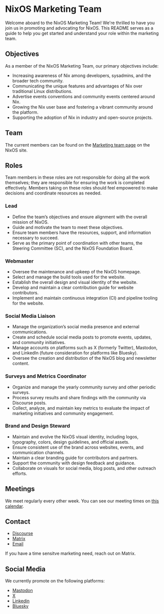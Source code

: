 # NixOS Marketing Team

Welcome aboard to the NixOS Marketing Team!
We're thrilled to have you join us in promoting and advocating for NixOS.
This README serves as a guide to help you get started and understand your role within the marketing team.

## Objectives

As a member of the NixOS Marketing Team, our primary objectives include:

- Increasing awareness of Nix among developers, sysadmins, and the broader tech community.
- Communicating the unique features and advantages of Nix over traditional Linux distributions.
- Advertise events conventions and community events centered around Nix.
- Growing the Nix user base and fostering a vibrant community around the platform.
- Supporting the adoption of Nix in industry and open-source projects.

## Team

The current members can be found on the [Marketing team page](https://nixos.org/community/teams/marketing) on the NixOS site.

## Roles

Team members in these roles are not responsible for doing all the work themselves; they are responsible for ensuring the work is completed effectively.
Members taking on these roles should feel empowered to make decisions and coordinate resources as needed.

### Lead

- Define the team’s objectives and ensure alignment with the overall mission of NixOS.
- Guide and motivate the team to meet these objectives.
- Ensure team members have the resources, support, and information necessary to succeed.
- Serve as the primary point of coordination with other teams, the Steering Committee (SC), and the NixOS Foundation Board.

### Webmaster

- Oversee the maintenance and upkeep of the NixOS homepage.
- Select and manage the build tools used for the website.
- Establish the overall design and visual identity of the website.
- Develop and maintain a clear contribution guide for website contributors.
- Implement and maintain continuous integration (CI) and pipeline tooling for the website.

### Social Media Liaison

- Manage the organization’s social media presence and external communications.
- Create and schedule social media posts to promote events, updates, and community initiatives.
- Manage accounts on platforms such as X (formerly Twitter), Mastodon, and LinkedIn (future consideration for platforms like Bluesky).
- Oversee the creation and distribution of the NixOS blog and newsletter content.

### Surveys and Metrics Coordinator

- Organize and manage the yearly community survey and other periodic surveys.
- Process survey results and share findings with the community via Discourse posts.
- Collect, analyze, and maintain key metrics to evaluate the impact of marketing initiatives and community engagement.

### Brand and Design Steward

- Maintain and evolve the NixOS visual identity, including logos, typography, colors, design guidelines, and official assets.
- Ensure consistent use of the brand across websites, events, and communication channels.
- Maintain a clear branding guide for contributors and partners.
- Support the community with design feedback and guidance.
- Collaborate on visuals for social media, blog posts, and other outreach efforts.

## Meetings

We meet regularly every other week.
You can see our meeting times on [this calendar](https://calendar.google.com/calendar/embed?src=b9o52fobqjak8oq8lfkhg3t0qg%40group.calendar.google.com).

## Contact

- [Discourse](https://discourse.nixos.org/c/dev/marketing-team/28)
- [Matrix](https://matrix.to/#/#marketing:nixos.org)
- [Email](mailto:webmaster@nixos.org)

If you have a time sensitve marketing need, reach out on Matrix.

## Social Media

We currently promote on the following platforms:

- [Mastodon](https://chaos.social/@nixos_org)
- [X](https://twitter.com/nixos_org)
- [Linkedin](https://www.linkedin.com/company/nixos-foundation)
- [Bluesky](https://bsky.app/profile/nixos-org.bsky.social)
